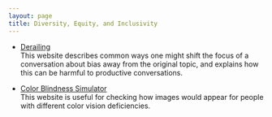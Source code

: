 ```yaml
---
layout: page
title: Diversity, Equity, and Inclusivity
---
```


* [Derailing](https://speak-up.org/derail/) <br/>
This website describes common ways one might shift the focus of a conversation about bias away from the original topic, and explains how this can be harmful to productive conversations.

* [Color Blindness Simulator](https://www.color-blindness.com/coblis-color-blindness-simulator/) <br/>
This website is useful for checking how images would appear for people with different color vision deficiencies.
